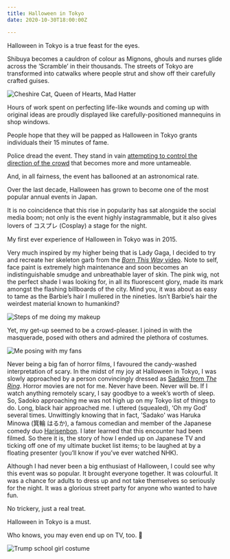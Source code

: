 ```yaml
---
title: Halloween in Tokyo
date: 2020-10-30T18:00:00Z

---
```

Halloween in Tokyo is a true feast for the eyes.

Shibuya becomes a cauldron of colour as Mignons, ghouls and nurses glide across the ‘Scramble’ in their thousands. The streets of Tokyo are transformed into catwalks where people strut and show off their carefully crafted guises.

![Cheshire Cat, Queen of Hearts, Mad Hatter](/halloween-trio.jpeg "The Wonderland Trio")

Hours of work spent on perfecting life-like wounds and coming up with original ideas are proudly displayed like carefully-positioned mannequins in shop windows.

People hope that they will be papped as Halloween in Tokyo grants individuals their 15 minutes of fame.

Police dread the event. They stand in vain [attempting to control the direction of the crowd](https://mainichi.jp/english/graphs/20181101/hpe/00m/0na/001000g/7) that becomes more and more untameable.

And, in all fairness, the event has ballooned at an astronomical rate.

Over the last decade, Halloween has grown to become one of the most popular annual events in Japan.

It is no coincidence that this rise in popularity has sat alongside the social media boom; not only is the event highly instagrammable, but it also gives lovers of コスプレ (Cosplay) a stage for the night.

My first ever experience of Halloween in Tokyo was in 2015.

Very much inspired by my higher being that is Lady Gaga, I decided to try and recreate her skeleton garb from the [_Born This Way_ video](https://youtu.be/wV1FrqwZyKw). Note to self, face paint is extremely high maintenance and soon becomes an indistinguishable smudge and unbreathable layer of skin. The pink wig, not the perfect shade I was looking for, in all its fluorescent glory, made its mark amongst the flashing billboards of the city. Mind you, it was about as easy to tame as the Barbie’s hair I mullered in the nineties. Isn’t Barbie’s hair the weirdest material known to humankind?

![Steps of me doing my makeup](/born-kinda-this-way.jpg "Born This Way Kinda")

Yet, my get-up seemed to be a crowd-pleaser. I joined in with the masquerade, posed with others and admired the plethora of costumes.

![Me posing with my fans](/halloween-crowd-pleaser.JPG "15 Minutes of Fame")

Never being a big fan of horror films, I favoured the candy-washed interpretation of scary. In the midst of my joy at Halloween in Tokyo, I was slowly approached by a person convincingly dressed as [Sadako from _The Ring_](https://en.wikipedia.org/wiki/Sadako_Yamamura). Horror movies are not for me. Never have been. Never will be. If I watch anything remotely scary, I say goodbye to a week’s worth of sleep. So, Sadoko approaching me was not high up on my Tokyo list of things to do. Long, black hair approached me. I uttered (squealed), ‘Oh my God’ several times. Unwittingly knowing that in fact, 'Sadako' was Haruka Minowa (箕輪 はるか), a famous comedian and member of the Japanese comedy duo [Harisenbon](https://en.wikipedia.org/wiki/Harisenbon). I later learned that this encounter had been filmed. So there it is, the story of how I ended up on Japanese TV and ticking off one of my ultimate bucket list items; to be laughed at by a floating presenter (you’ll know if you’ve ever watched NHK).

Although I had never been a big enthusiast of Halloween, I could see why this event was so popular. It brought everyone together. It was colourful. It was a chance for adults to dress up and not take themselves so seriously for the night. It was a glorious street party for anyone who wanted to have fun. 

No trickery, just a real treat.

Halloween in Tokyo is a must.

Who knows, you may even end up on TV, too. 🎃

![Trump school girl costume](/trump-halloween.jpeg "True Horror")